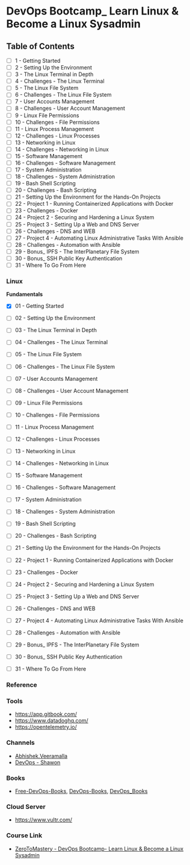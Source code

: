 # DevOps Bootcamp_ Learn Linux & Become a Linux Sysadmin

## Table of Contents
- [ ] 1 - Getting Started
- [ ] 2 - Setting Up the Environment
- [ ] 3 - The Linux Terminal in Depth
- [ ] 4 - Challenges - The Linux Terminal
- [ ] 5 - The Linux File System
- [ ] 6 - Challenges - The Linux File System
- [ ] 7 - User Accounts Management
- [ ] 8 - Challenges - User Account Management
- [ ] 9 - Linux File Permissions
- [ ] 10 - Challenges - File Permissions
- [ ] 11 - Linux Process Management
- [ ] 12 - Challenges - Linux Processes
- [ ] 13 - Networking in Linux
- [ ] 14 - Challenges - Networking in Linux
- [ ] 15 - Software Management
- [ ] 16 - Challenges - Software Management
- [ ] 17 - System Administration
- [ ] 18 - Challenges - System Administration
- [ ] 19 - Bash Shell Scripting
- [ ] 20 - Challenges - Bash Scripting
- [ ] 21 - Setting Up the Environment for the Hands-On Projects
- [ ] 22 - Project 1 - Running Containerized Applications with Docker
- [ ] 23 - Challenges - Docker
- [ ] 24 - Project 2 - Securing and Hardening a Linux System
- [ ] 25 - Project 3 - Setting Up a Web and DNS Server
- [ ] 26 - Challenges - DNS and WEB
- [ ] 27 - Project 4 - Automating Linux Administrative Tasks With Ansible
- [ ] 28 - Challenges - Automation with Ansible
- [ ] 29 - Bonus_ IPFS - The InterPlanetary File System
- [ ] 30 - Bonus_ SSH Public Key Authentication
- [ ] 31 - Where To Go From Here

### Linux

**Fundamentals**
- [x] 01 - Getting Started
- [ ] 02 - Setting Up the Environment
- [ ] 03 - The Linux Terminal in Depth
- [ ] 04 - Challenges - The Linux Terminal
- [ ] 05 - The Linux File System
- [ ] 06 - Challenges - The Linux File System
- [ ] 07 - User Accounts Management
- [ ] 08 - Challenges - User Account Management
- [ ] 09 - Linux File Permissions
- [ ] 10 - Challenges - File Permissions
- [ ] 11 - Linux Process Management
- [ ] 12 - Challenges - Linux Processes
- [ ] 13 - Networking in Linux
- [ ] 14 - Challenges - Networking in Linux
- [ ] 15 - Software Management
- [ ] 16 - Challenges - Software Management
- [ ] 17 - System Administration
- [ ] 18 - Challenges - System Administration
- [ ] 19 - Bash Shell Scripting
- [ ] 20 - Challenges - Bash Scripting
- [ ] 21 - Setting Up the Environment for the Hands-On Projects
- [ ] 22 - Project 1 - Running Containerized Applications with Docker
- [ ] 23 - Challenges - Docker
- [ ] 24 - Project 2 - Securing and Hardening a Linux System
- [ ] 25 - Project 3 - Setting Up a Web and DNS Server
- [ ] 26 - Challenges - DNS and WEB
- [ ] 27 - Project 4 - Automating Linux Administrative Tasks With Ansible
- [ ] 28 - Challenges - Automation with Ansible
- [ ] 29 - Bonus_ IPFS - The InterPlanetary File System
- [ ] 30 - Bonus_ SSH Public Key Authentication
- [ ] 31 - Where To Go From Here



### Reference

### Tools
- https://app.gitbook.com/
- https://www.datadoghq.com/
- https://opentelemetry.io/

### Channels
- [Abhishek.Veeramalla](https://www.youtube.com/@AbhishekVeeramalla)
- [DevOps - Shawon](https://youtube.com/playlist?list=PLX5nkEGFYk_nrG1cUvwFv6PsgB6E3fpJL&si=pbsW2deSilRtWJr3)

### Books
- [Free-DevOps-Books](https://github.com/rootusercop/Free-DevOps-Books-1), [DevOps-Books](https://github.com/manjunath5496/DevOps-Books), [DevOps_Books](https://github.com/rohitg00/DevOps_Books)

### Cloud Server
- https://www.vultr.com/

### Course Link
- [ZeroToMastery - DevOps Bootcamp- Learn Linux & Become a Linux Sysadmin](https://zerotomastery.io/career-paths/become-a-devops-engineer/)